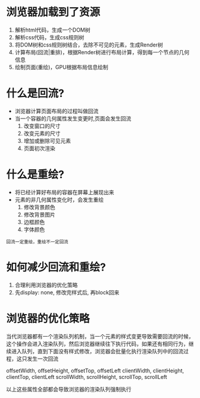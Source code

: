 # 浏览器加载到了资源
1. 解析html代码，生成一个DOM树
2. 解析css代码，生成css规则树
3. 将DOM树和css规则树结合，去除不可见的元素，生成Render树
4. 计算布局(回流|重排)，根据Render树进行布局计算，得到每一个节点的几何信息
5. 绘制页面(重绘)，GPU根据布局信息绘制

# 什么是回流?
- 浏览器计算页面布局的过程叫做回流
- 当一个容器的几何属性发生变更时,页面会发生回流
  1. 改变窗口的尺寸
  2. 改变元素的尺寸
  3. 增加或删除可见元素
  4. 页面初次渲染

# 什么是重绘?
- 将已经计算好布局的容器在屏幕上展现出来
- 元素的非几何属性变化时，会发生重绘
  1. 修改背景颜色
  2. 修改背景图片
  3. 边框颜色
  4. 字体颜色

`回流一定重绘，重绘不一定回流`

# 如何减少回流和重绘?
1. 合理利用浏览器的优化策略
2. 先display: none, 修改完样式后, 再block回来


# 浏览器的优化策略
当代浏览器都有一个渲染队列机制，当一个元素的样式变更导致需要回流的时候，这个操作会进入渲染队列，然后浏览器继续往下执行代码，如果还有相同行为，继续进入队列，直到下面没有样式修改，浏览器会批量化执行渲染队列中的回流过程，这只发生一次回流

offsetWidth, offsetHeight, offsetTop, offsetLeft
clientWidth, clientHeight, clientTop, clientLeft
scrollWidth, scrollHeight, scrollTop, scrollLeft

以上这些属性全部都会导致浏览器的渲染队列强制执行
